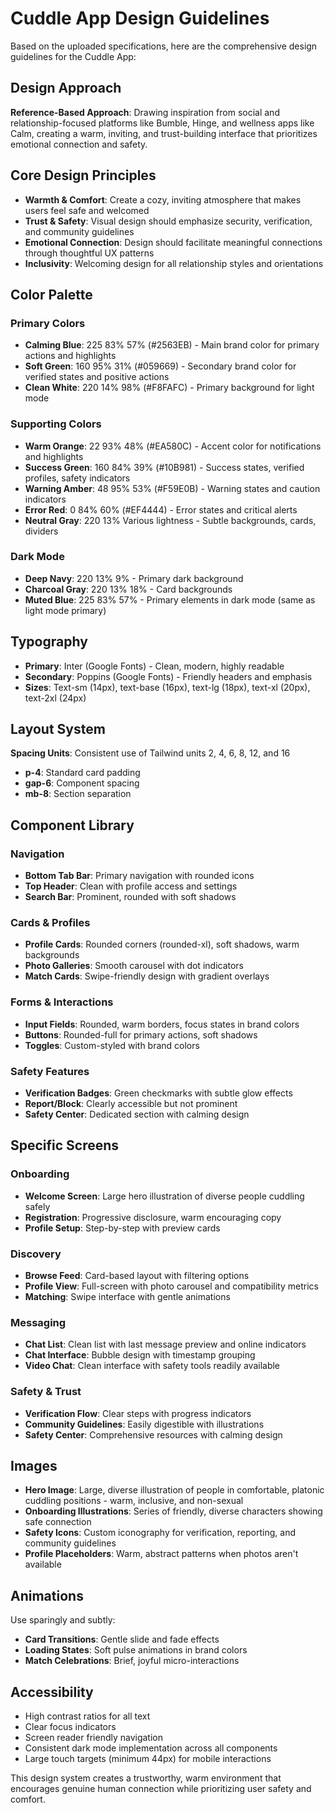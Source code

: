 # Cuddle App Design Guidelines

Based on the uploaded specifications, here are the comprehensive design guidelines for the Cuddle App:

## Design Approach
**Reference-Based Approach**: Drawing inspiration from social and relationship-focused platforms like Bumble, Hinge, and wellness apps like Calm, creating a warm, inviting, and trust-building interface that prioritizes emotional connection and safety.

## Core Design Principles
- **Warmth & Comfort**: Create a cozy, inviting atmosphere that makes users feel safe and welcomed
- **Trust & Safety**: Visual design should emphasize security, verification, and community guidelines
- **Emotional Connection**: Design should facilitate meaningful connections through thoughtful UX patterns
- **Inclusivity**: Welcoming design for all relationship styles and orientations

## Color Palette

### Primary Colors
- **Calming Blue**: 225 83% 57% (#2563EB) - Main brand color for primary actions and highlights
- **Soft Green**: 160 95% 31% (#059669) - Secondary brand color for verified states and positive actions
- **Clean White**: 220 14% 98% (#F8FAFC) - Primary background for light mode

### Supporting Colors
- **Warm Orange**: 22 93% 48% (#EA580C) - Accent color for notifications and highlights
- **Success Green**: 160 84% 39% (#10B981) - Success states, verified profiles, safety indicators
- **Warning Amber**: 48 95% 53% (#F59E0B) - Warning states and caution indicators
- **Error Red**: 0 84% 60% (#EF4444) - Error states and critical alerts
- **Neutral Gray**: 220 13% Various lightness - Subtle backgrounds, cards, dividers

### Dark Mode
- **Deep Navy**: 220 13% 9% - Primary dark background
- **Charcoal Gray**: 220 13% 18% - Card backgrounds
- **Muted Blue**: 225 83% 57% - Primary elements in dark mode (same as light mode primary)

## Typography
- **Primary**: Inter (Google Fonts) - Clean, modern, highly readable
- **Secondary**: Poppins (Google Fonts) - Friendly headers and emphasis
- **Sizes**: Text-sm (14px), text-base (16px), text-lg (18px), text-xl (20px), text-2xl (24px)

## Layout System
**Spacing Units**: Consistent use of Tailwind units 2, 4, 6, 8, 12, and 16
- **p-4**: Standard card padding
- **gap-6**: Component spacing
- **mb-8**: Section separation

## Component Library

### Navigation
- **Bottom Tab Bar**: Primary navigation with rounded icons
- **Top Header**: Clean with profile access and settings
- **Search Bar**: Prominent, rounded with soft shadows

### Cards & Profiles
- **Profile Cards**: Rounded corners (rounded-xl), soft shadows, warm backgrounds
- **Photo Galleries**: Smooth carousel with dot indicators
- **Match Cards**: Swipe-friendly design with gradient overlays

### Forms & Interactions
- **Input Fields**: Rounded, warm borders, focus states in brand colors
- **Buttons**: Rounded-full for primary actions, soft shadows
- **Toggles**: Custom-styled with brand colors

### Safety Features
- **Verification Badges**: Green checkmarks with subtle glow effects
- **Report/Block**: Clearly accessible but not prominent
- **Safety Center**: Dedicated section with calming design

## Specific Screens

### Onboarding
- **Welcome Screen**: Large hero illustration of diverse people cuddling safely
- **Registration**: Progressive disclosure, warm encouraging copy
- **Profile Setup**: Step-by-step with preview cards

### Discovery
- **Browse Feed**: Card-based layout with filtering options
- **Profile View**: Full-screen with photo carousel and compatibility metrics
- **Matching**: Swipe interface with gentle animations

### Messaging
- **Chat List**: Clean list with last message preview and online indicators
- **Chat Interface**: Bubble design with timestamp grouping
- **Video Chat**: Clean interface with safety tools readily available

### Safety & Trust
- **Verification Flow**: Clear steps with progress indicators
- **Community Guidelines**: Easily digestible with illustrations
- **Safety Center**: Comprehensive resources with calming design

## Images
- **Hero Image**: Large, diverse illustration of people in comfortable, platonic cuddling positions - warm, inclusive, and non-sexual
- **Onboarding Illustrations**: Series of friendly, diverse characters showing safe connection
- **Safety Icons**: Custom iconography for verification, reporting, and community guidelines
- **Profile Placeholders**: Warm, abstract patterns when photos aren't available

## Animations
Use sparingly and subtly:
- **Card Transitions**: Gentle slide and fade effects
- **Loading States**: Soft pulse animations in brand colors
- **Match Celebrations**: Brief, joyful micro-interactions

## Accessibility
- High contrast ratios for all text
- Clear focus indicators
- Screen reader friendly navigation
- Consistent dark mode implementation across all components
- Large touch targets (minimum 44px) for mobile interactions

This design system creates a trustworthy, warm environment that encourages genuine human connection while prioritizing user safety and comfort.
